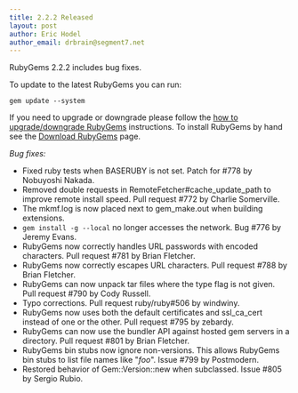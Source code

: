 ```yaml
---
title: 2.2.2 Released
layout: post
author: Eric Hodel
author_email: drbrain@segment7.net
---
```


RubyGems 2.2.2 includes bug fixes.

To update to the latest RubyGems you can run:

    gem update --system

If you need to upgrade or downgrade please follow the [how to upgrade/downgrade
RubyGems][upgrading] instructions.  To install RubyGems by hand see the
[Download RubyGems][download] page.

_Bug fixes:_

* Fixed ruby tests when BASERUBY is not set.  Patch for #778 by Nobuyoshi Nakada.
* Removed double requests in RemoteFetcher#cache_update_path to improve remote install speed.  Pull request #772 by Charlie Somerville.
* The mkmf.log is now placed next to gem_make.out when building extensions.
* `gem install -g --local` no longer accesses the network.  Bug #776 by Jeremy Evans.
* RubyGems now correctly handles URL passwords with encoded characters.  Pull request #781 by Brian Fletcher.
* RubyGems now correctly escapes URL characters.  Pull request #788 by Brian Fletcher.
* RubyGems can now unpack tar files where the type flag is not given.  Pull request #790 by Cody Russell.
* Typo corrections.  Pull request ruby/ruby#506 by windwiny.
* RubyGems now uses both the default certificates and ssl_ca_cert instead of one or the other.  Pull request #795 by zebardy.
* RubyGems can now use the bundler API against hosted gem servers in a directory.  Pull request #801 by Brian Fletcher.
* RubyGems bin stubs now ignore non-versions.  This allows RubyGems bin stubs to list file names like "_foo_".  Issue #799 by Postmodern.
* Restored behavior of Gem::Version::new when subclassed.  Issue #805 by Sergio Rubio.


[download]: http://rubygems.org/pages/download
[upgrading]: http://docs.seattlerb.org/rubygems/UPGRADING_rdoc.html

